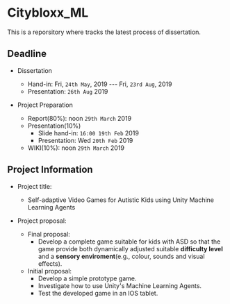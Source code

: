 # Citybloxx_ML
This is a reporsitory where tracks the latest process of dissertation.

## Deadline
- Dissertation
	- Hand-in: Fri, `24th May`, 2019 --- Fri, `23rd Aug`, 2019
	- Presentation: `26th Aug` 2019

- Project Preparation
	- Report(80%): noon `29th March` 2019
	- Presentation(10%)
		- Slide hand-in: `16:00 19th Feb` 2019
		- Presentation: Wed `20th Feb` 2019
	- WIKI(10%): noon `29th March` 2019

## Project Information
- Project title: 
	- Self-adaptive Video Games for Autistic Kids using Unity Machine Learning Agents

- Project proposal:
	- Final proposal:
		- Develop a complete game suitable for kids with ASD so that the game provide both dynamically adjusted suitable **difficulty level** and a **sensory enviroment**(e.g., colour, sounds and visual effects).
	- Initial proposal:
		- Develop a simple prototype game.
		- Investigate how to use Unity's Machine Learning Agents.
		- Test the developed game in an IOS tablet.
